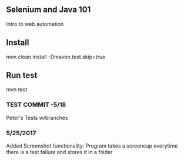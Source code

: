 ## Selenium and Java 101
Intro to web automation

## Install
mvn clean install -Dmaven.test.skip=true

## Run test
mvn test

### TEST COMMIT -5/18
Peter's Tests w/branches

### 5/25/2017
Added Screenshot functionality:
   Program takes a screencap everytime there is a test failure and stores it in a folder